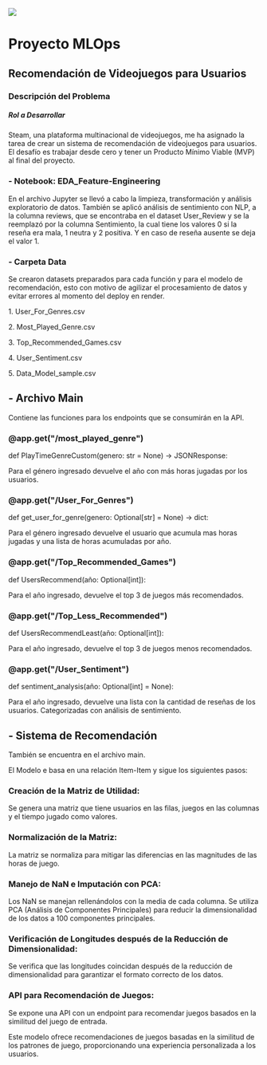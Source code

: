 
![](https://github.com/AngelicaBorda/Proyecto-MLOps/blob/main/mlops%20%C3%ADtulo.png)



# Proyecto MLOps 

## Recomendación de Videojuegos para Usuarios

### Descripción del Problema

##### Rol a Desarrollar

Steam, una plataforma multinacional de videojuegos, me ha asignado la tarea de crear un sistema de recomendación de videojuegos para usuarios. El desafío es trabajar desde cero y tener un Producto Mínimo Viable (MVP) al final del proyecto.

### - **Notebook: EDA_Feature-Engineering**

En el archivo Jupyter se llevó a cabo la limpieza, transformación y análisis exploratorio de datos. 
También se aplicó análisis de sentimiento con NLP, a la columna reviews, que se encontraba en el dataset User_Review y se la reemplazó por la columna Sentimiento, la cual tiene los valores 0 si la reseña era mala, 1 neutra y 2 positiva. Y en caso de reseña ausente se deja el valor 1.


### - **Carpeta Data**

<p>Se crearon datasets preparados para cada función y para el modelo de recomendación, esto con motivo de agilizar el procesamiento de datos y evitar errores al momento del deploy en render.</p>

 <p>1. User_For_Genres.csv</p>

<p>2. Most_Played_Genre.csv</p>

<p>3. Top_Recommended_Games.csv</p>

<p>4. User_Sentiment.csv</p>

<p>5. Data_Model_sample.csv</p>

## - **Archivo Main**

 <p>Contiene las funciones para los endpoints que se consumirán en la API.</pp>



### <p>@app.get("/most_played_genre")
def PlayTimeGenreCustom(genero: str = None) -> JSONResponse:</p>


<p>Para el género ingresado devuelve el año con más horas jugadas por los usuarios.</p>



### <p>@app.get("/User_For_Genres")
def get_user_for_genre(genero: Optional[str] = None) -> dict:</p>


<p>Para el género ingresado devuelve el usuario que acumula mas horas jugadas y una lista de horas acumuladas por año.</p>



### <p>@app.get("/Top_Recommended_Games")
def UsersRecommend(año: Optional[int]):</p></p>


<p>Para el año ingresado, devuelve el top 3 de juegos más recomendados.</p>



### <p>@app.get("/Top_Less_Recommended")
def UsersRecommendLeast(año: Optional[int]):</p>


<p>Para el año ingresado, devuelve el top 3 de juegos menos recomendados.</p>



### <p>@app.get("/User_Sentiment")
def sentiment_analysis(año: Optional[int] = None):</p></p>


<p>Para el año ingresado, devuelve una lista con la cantidad de reseñas de los usuarios. Categorizadas con análisis de sentimiento. </p></p>



## - Sistema de Recomendación 

<p>También se encuentra en el archivo main.</p>


<p>El  Modelo e basa en una relación Item-Item y sigue los siguientes pasos:</p>

### **Creación de la Matriz de Utilidad:**
<p>Se genera una matriz que tiene usuarios en las filas, juegos en las columnas y el tiempo jugado como valores.</p>

### **Normalización de la Matriz:**
<p>La matriz se normaliza para mitigar las diferencias en las magnitudes de las horas de juego.</p>

### **Manejo de NaN e Imputación con PCA:**
<p>Los NaN se manejan rellenándolos con la media de cada columna.
Se utiliza PCA (Análisis de Componentes Principales) para reducir la dimensionalidad de los datos a 100 componentes principales.</p>

### **Verificación de Longitudes después de la Reducción de Dimensionalidad:**
<p>Se verifica que las longitudes coincidan después de la reducción de dimensionalidad para garantizar el formato correcto de los datos.</p>

### **API para Recomendación de Juegos:**
<p>Se expone una API con un endpoint para recomendar juegos basados en la similitud del juego de entrada.</p>


<p>Este modelo ofrece recomendaciones de juegos basadas en la similitud de los patrones de juego, proporcionando una experiencia personalizada a los usuarios.</p>
